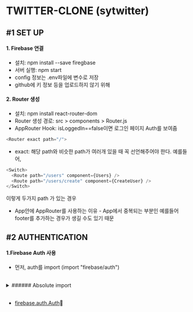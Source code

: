 # TWITTER-CLONE (sytwitter)

## #1 SET UP

#### 1. Firebase 연결

- 설치: npm install --save firegbase
- 서버 실행: npm start
- config 정보는 .env파일에 변수로 저장
- github에 키 정보 등을 업로드하지 않기 위해

#### 2. Router 생성

- 설치: npm install react-router-dom
- Router 생성 경로: src > components > Router.js
- AppRouter Hook: isLoggedIn==false이면 로그인 페이지 Auth를 보여줌

```js
<Router exact path="/">
```

- exact: 해당 path와 비슷한 path가 여러개 있을 때 꼭 선언해주어야 한다.
  예를들어,

```js
<Switch>
  <Route path="/users" component={Users} />
  <Route path="/users/create" component={CreateUser} />
</Switch>
```

이렇게 두가지 path 가 있는 경우

- App안에 AppRouter를 사용하는 이유 - App에서 중복되는 부분인 예를들어 footer를 추가하는 경우가 생길 수도 있기 때문

## #2 AUTHENTICATION

#### 1.Firebase Auth 사용

- 먼저, auth를 import (import "firebase/auth")
<br/>
<details>
<summary>###### Absolute import</summary>
- 절대 경로로 import 할 수 있다.
- jsconfig.json 파일 생성

```json
{
  "compilerOptions": {
    "baseUrl": "src"
  },
  "include": ["src"]
}
```

</details>
<br/>

- [firebase.auth.Auth](https://firebase.google.com/docs/reference/js/firebase.auth.Auth):link:
